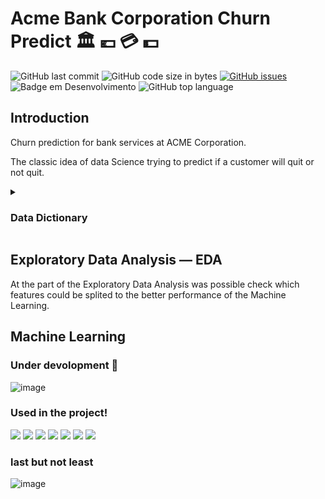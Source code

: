 # Acme Bank Corporation Churn Predict :classical_building: :euro: :credit_card: :dollar:
![GitHub last commit](https://img.shields.io/github/last-commit/MEziliano/Bank-Churn-Predict?style=for-the-badge)
![GitHub code size in bytes](https://img.shields.io/github/languages/code-size/MEziliano/Bank-Churn-Predict?style=for-the-badge)
[![GitHub issues](https://img.shields.io/github/issues/MEziliano/Bank-Churn-Predict?style=for-the-badge)](https://github.com/MEziliano/Bank-Churn-Predict/issues)
![Badge em Desenvolvimento](http://img.shields.io/static/v1?label=STATUS&message=EM%20DESENVOLVIMENTO&color=GREEN&style=for-the-badge)
![GitHub top language](https://img.shields.io/github/languages/top/MEziliano/Bank-Churn-Predict?style=for-the-badge) </br>


<h2> Introduction </h2> 

Churn prediction for bank services at ACME Corporation. 

The classic idea of data Science trying to predict if a customer will quit or not quit. 

<details><summary><h3>Data Dictionary</h3></summary>
<p>

| Column  | Description | Data Type
| ------------- | ------------- | ------------- | 
| CustomrtId            | The customer unique identifying number | id |
| Surname               | The customer surname | string type|
| CreditScore           | The customer credit rank in the bank | Continuous variable|
| Geography             | Residence by country | Discrete variable|
| Gender                | The customer gender| Binary category as string type|
| Age                   | age in years| continnuos variable|
| Tenure                | The number of customer possessions| discrete variable|
| Balance               | Account balance| numerical continuos |
| NumOfProducts         | The number of financial products used by the customer| numerical discrete variable|
| HasCard               | Has or not credit card| binary variable|
| IsActiveMember        | Indicates if the costumer is active or not| binary variable|
| EstimatedSalary       | Estimated Salary| continuous variable|
| Exited                | Costumers who get out the service | Target in classification model |
 
<!-- RowNumber: The row number of each observation, corresponding to a specific customer. (meaningless variable)
CustomerId: . (meaningless variable)
Surname: . (meaningless variable)
CreditScore: . (numerical discrete variable)
Geography: The customer country. (categorical nominal variable)
Gender: . (categorical nominal variable)
Age: The customer age, in integer years. (numerical discrete variable)
Tenure: The number of customer possessions. (numerical discrete variable)
Balance: The value of the customer account balance. (numerical discrete variable)
NumOfProducts:  (numerical discrete variable)
HasCrCard: Indicate if the customer has a credit card or not. (logical variable)
IsActiveMember: Indicate if the customer is an active member of the financial institution. (logical variable)
EstimatedSalary: Estimated salary of the customer. (numerical discrete variable)
Exited: Indicate if the customer left the financial institution (churn). This is the outcome variable. (logical variable) -->
 </p>
</details>

<h2> Exploratory Data Analysis — EDA </h2>

At the part of the Exploratory Data Analysis was possible check which features could be splited to the better performance of the Machine Learning. 

<h2> Machine Learning </h2>

### Under devolopment :construction:
 
![image](https://user-images.githubusercontent.com/77080184/148253168-e4e8dbd2-0ab5-43ee-b4c4-46f1064b340a.png)





<h3> Used in the project! </h3>

<div>
<img src="https://img.shields.io/badge/Python-FFD43B?style=for-the-badge&logo=python&logoColor=darkgreen" target="_blank">
<a href="https://www.kaggle.com/sidneyviana/customer-churn-classifier/notebook"><img src="https://img.shields.io/badge/Kaggle-20BEFF?style=for-the-badge&logo=Kaggle&logoColor=white"></a>
<ahref><img src="https://img.shields.io/badge/Jupyter-F37626.svg?&style=for-the-badge&logo=Jupyter&logoColor=white" target="_blank">
<img src="https://img.shields.io/badge/Pandas-2C2D72?style=for-the-badge&logo=pandas&logoColor=white" target="_blank">
<img src="https://img.shields.io/badge/Numpy-777BB4?style=for-the-badge&logo=numpy&logoColor=white" target="_blank">
<img src="https://img.shields.io/badge/scikit_learn-F7931E?style=for-the-badge&logo=scikit-learn&logoColor=white" target="_blank"> 
<a href="https://docs.streamlit.io/library/get-started/main-concepts"><img src="https://img.shields.io/badge/Streamlit-FF4B4B?style=for-the-badge&logo=Streamlit&logoColor=white" target="_blank"></a>
</div>
 
 
 <h3>  last but not least </h3>
 
 
 ![image](https://www.dafont.com/forum/attach/orig/2/5/25141.jpg)


<!--

<h2> Used in the project! </h2>
<div>
<a href="https://www.kaggle.com/kmalit/bank-customer-churn-prediction/data"><img align="center" src="https://img.shields.io/badge/Kaggle-20BEFF?style=for-the-badge&logo=Kaggle&logoColor=white"></a>
<a href="https://colab.research.google.com/drive/1Mlj9hkHyPX7AiYvmwCotn0UeSJNAImuL"><img align="center" src="https://img.shields.io/badge/Colab-F9AB00?style=for-the-badge&logo=googlecolab&color=525252" alt="Open In Colab"/></a> 
<img align="center" src="https://img.shields.io/badge/Python-FFD43B?style=for-the-badge&logo=python&logoColor=darkgreen" target="_blank">
<img align="center" src="https://img.shields.io/badge/scikit_learn-F7931E?style=for-the-badge&logo=scikit-learn&logoColor=white" target="_blank"> 

<h3> Check also this comments</h3>
<a href="https://medium.com/@murilosez06/a-week-inside-a-data-science-project-eabcfd2a2c56" target="_blank"><img align="center" src="https://img.shields.io/badge/Medium-12100E?style=for-the-badge&logo=medium&logoColor=white" target="_blank"></a>
<a href="https://www.notion.so/muriloeziliano/Classification-d621168874bf435780c6b63196e4c8cd" target="_blank"><img align="center" src="https://img.shields.io/badge/Notion-000000?style=for-the-badge&logo=notion&logoColor=white"></a>
<!--<img align="center" src="https://img.shields.io/badge/Pandas-2C2D72?style=for-the-badge&logo=pandas&logoColor=white" target="_blank">
<img align="center" src="https://img.shields.io/badge/Numpy-777BB4?style=for-the-badge&logo=numpy&logoColor=white" target="_blank">
[![GitHub issues](https://img.shields.io/github/issues/MEziliano/regressao-internacao_SUS?style=for-the-badge)](https://github.com/MEziliano/regressao-internacao_SUS/issues) 
</div> 
--> 

